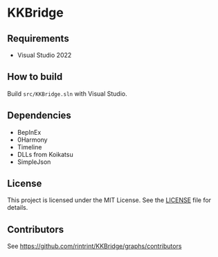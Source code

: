 # KKBridge

## Requirements
* Visual Studio 2022

## How to build
Build `src/KKBridge.sln` with Visual Studio.

## Dependencies
* BepInEx
* 0Harmony
* Timeline
* DLLs from Koikatsu
* SimpleJson

## License
This project is licensed under the MIT License. See the [LICENSE](LICENSE) file for details.

## Contributors
See https://github.com/rintrint/KKBridge/graphs/contributors

